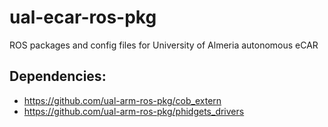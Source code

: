 # ual-ecar-ros-pkg
ROS packages and config files for University of Almeria autonomous eCAR

## Dependencies:

* https://github.com/ual-arm-ros-pkg/cob_extern
* https://github.com/ual-arm-ros-pkg/phidgets_drivers


